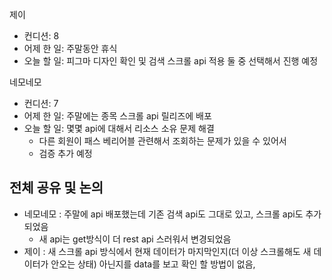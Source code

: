 
제이
- 컨디션: 8
- 어제 한 일: 주말동안 휴식
- 오늘 할 일: 피그마 디자인 확인 및 검색 스크롤 api 적용 둘 중 선택해서 진행 예정

네모네모
- 컨디션: 7
- 어제 한 일: 주말에는 종목 스크롤 api 릴리즈에 배포
- 오늘 할 일: 몇몇 api에 대해서 리소스 소유 문제 해결
	- 다른 회원이 패스 베리어블 관련해서 조회하는 문제가 있을 수 있어서
	- 검증 추가 예정

## 전체 공유 및 논의
- 네모네모 : 주말에 api 배포했는데 기존 검색 api도 그대로 있고, 스크롤 api도 추가 되었음
	- 새 api는 get방식이 더 rest api 스러워서 변경되었음
- 제이 : 새 스크롤 api 방식에서 현재 데이터가 마지막인지(더 이상 스크롤해도 새 데이터가 안오는 상태) 아닌지를 data를 보고 확인 할 방법이 없음,
